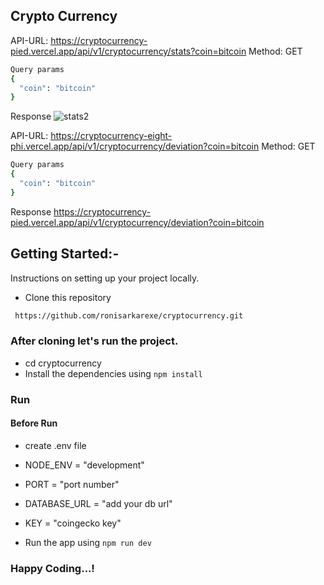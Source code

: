 ## Crypto Currency


API-URL: https://cryptocurrency-pied.vercel.app/api/v1/cryptocurrency/stats?coin=bitcoin
Method: GET
```sh
Query params
{
  "coin": "bitcoin"
}
```
Response
![stats2](https://github.com/user-attachments/assets/38076198-a3db-45cf-8595-f11cd7e64d76)


API-URL: https://cryptocurrency-eight-phi.vercel.app/api/v1/cryptocurrency/deviation?coin=bitcoin
Method: GET
```sh 
Query params
{
  "coin": "bitcoin"
}
```
Response
https://cryptocurrency-pied.vercel.app/api/v1/cryptocurrency/deviation?coin=bitcoin

## Getting Started:-

Instructions on setting up your project locally.

- Clone this repository

```sh
 https://github.com/ronisarkarexe/cryptocurrency.git
```

### After cloning let's run the project.

- cd cryptocurrency
- Install the dependencies using `npm install`

### Run

#### Before Run

- create .env file

- NODE_ENV = "development"
- PORT = "port number"
- DATABASE_URL = "add your db url"
- KEY = "coingecko key"

- Run the app using `npm run dev`

### Happy Coding...!
